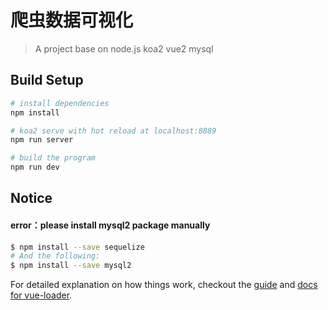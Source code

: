 # 爬虫数据可视化

> A project base on node.js koa2 vue2 mysql

## Build Setup

``` bash
# install dependencies
npm install

# koa2 serve with hot reload at localhost:8889
npm run server

# build the program
npm run dev
```
## Notice

 #### error：please install mysql2 package manually
``` bash
$ npm install --save sequelize
# And the following:
$ npm install --save mysql2

```
For detailed explanation on how things work, checkout the [guide](http://vuejs-templates.github.io/webpack/) and [docs for vue-loader](http://vuejs.github.io/vue-loader).
